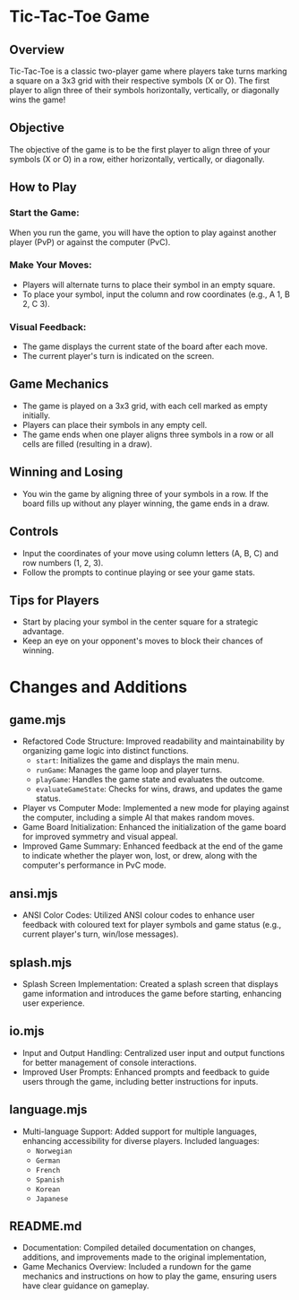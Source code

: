 # Tic-Tac-Toe Game

## Overview
Tic-Tac-Toe is a classic two-player game where players take turns marking a square on a 3x3 grid with their respective symbols (X or O). The first player to align three of their symbols horizontally, vertically, or diagonally wins the game!

## Objective
The objective of the game is to be the first player to align three of your symbols (X or O) in a row, either horizontally, vertically, or diagonally.

## How to Play
### Start the Game:
When you run the game, you will have the option to play against another player (PvP) or against the computer (PvC).

### Make Your Moves:
- Players will alternate turns to place their symbol in an empty square.
- To place your symbol, input the column and row coordinates (e.g., A 1, B 2, C 3).

### Visual Feedback:
- The game displays the current state of the board after each move.
- The current player's turn is indicated on the screen.

## Game Mechanics
- The game is played on a 3x3 grid, with each cell marked as empty  initially.
- Players can place their symbols in any empty cell.
- The game ends when one player aligns three symbols in a row or all cells are filled (resulting in a draw).

## Winning and Losing
- You win the game by aligning three of your symbols in a row.
  If the board fills up without any player winning, the game ends in a draw.

## Controls
- Input the coordinates of your move using column letters (A, B, C)  and row numbers (1, 2, 3).
- Follow the prompts to continue playing or see your game stats.

## Tips for Players
- Start by placing your symbol in the center square for a strategic advantage.
- Keep an eye on your opponent's moves to block their chances of winning.

# Changes and Additions

## game.mjs
+ Refactored Code Structure: Improved readability and maintainability by organizing game logic into distinct functions.
  + `start`: Initializes the game and displays the main menu.
  + `runGame`: Manages the game loop and player turns.
  + `playGame`: Handles the game state and evaluates the  outcome.
  + `evaluateGameState`: Checks for wins, draws, and updates  the game status.
+ Player vs Computer Mode: Implemented a new mode for playing against the computer, including a simple AI that makes random moves.
+ Game Board Initialization: Enhanced the initialization of the game board for improved symmetry and visual appeal.
+ Improved Game Summary: Enhanced feedback at the end of the game to indicate whether the player won, lost, or drew, along with the computer's performance in PvC mode.

## ansi.mjs ##
+ ANSI Color Codes: Utilized ANSI colour codes to enhance user feedback with coloured text for player symbols and game status (e.g., current player's turn, win/lose messages).

## splash.mjs ##
+ Splash Screen Implementation: Created a splash screen that displays game information and introduces the game before starting, enhancing user experience.

## io.mjs ##
+ Input and Output Handling: Centralized user input and output functions for better management of console interactions.
+ Improved User Prompts: Enhanced prompts and feedback to guide users through the game, including better instructions for inputs.

## language.mjs ##
+ Multi-language Support: Added support for multiple languages, enhancing accessibility for diverse players.
Included languages:
  + `Norwegian`
  + `German`
  + `French`
  + `Spanish`
  + `Korean`
  + `Japanese`

## README.md ##
+ Documentation: Compiled detailed documentation on changes, additions, and improvements made to the original implementation,
+ Game Mechanics Overview: Included a rundown for the game mechanics and instructions on how to play the game, ensuring users have clear guidance on gameplay.
